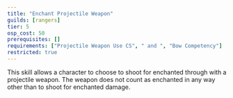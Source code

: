 ```yaml
---
title: "Enchant Projectile Weapon"
guilds: [rangers]
tier: 5
osp_cost: 50
prerequisites: []
requirements: ["Projectile Weapon Use CS", " and ", "Bow Competency"]
restricted: true
---
```

This skill allows a character to choose to shoot for enchanted through with a projectile weapon. The weapon does not count as enchanted in any way other than to shoot for enchanted damage.